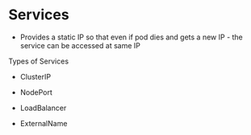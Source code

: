 # Services

- Provides a static IP so that even if pod dies and gets a new IP - the service can be accessed at same IP


Types of Services

- ClusterIP

- NodePort

- LoadBalancer

- ExternalName